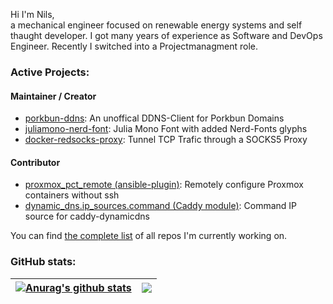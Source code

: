 Hi I'm Nils,\
a mechanical engineer focused on renewable energy systems and self thaught developer. I got many years of experience as Software and DevOps Engineer. Recently I switched into a Projectmanagment role.

### Active Projects:

#### Maintainer / Creator
- [porkbun-ddns](https://github.com/mietzen/porkbun-ddns): An unoffical DDNS-Client for Porkbun Domains
- [juliamono-nerd-font](https://github.com/mietzen/juliamono-nerd-font): Julia Mono Font with added Nerd-Fonts glyphs
- [docker-redsocks-proxy](https://github.com/mietzen/docker-redsocks-proxy): Tunnel TCP Trafic through a SOCKS5 Proxy

#### Contributor
- [proxmox_pct_remote (ansible-plugin)](https://docs.ansible.com/ansible/latest/collections/community/general/proxmox_pct_remote_connection.html): Remotely configure Proxmox containers without ssh
- [dynamic_dns.ip_sources.command (Caddy module)](https://caddyserver.com/docs/modules/dynamic_dns.ip_sources.command): Command IP source for caddy-dynamicdns

You can find [the complete list](https://github.com/mietzen?tab=repositories&q=archived%3Afalse%20stars%3A%3E0&type=source&language&sort) of all repos I'm currently working on.

### GitHub stats:

| <a href="https://github.com/mietzen"><img align="center" src="https://github-readme-stats.vercel.app/api?username=mietzen&show_icons=true&custom_title=My%20Stats&theme=transparent&hide_border=true&rank_icon=percentile&hide=contribs" alt="Anurag's github stats" /></a> | <a href="https://github.com/mietzen"><img align="center" src="https://github-readme-stats.vercel.app/api/top-langs/?username=mietzen&layout=compact&size_weight=0.5&count_weight=0.5&theme=transparent&hide_border=true&langs_count=5&hide=html" /></a> |
|---|---|
